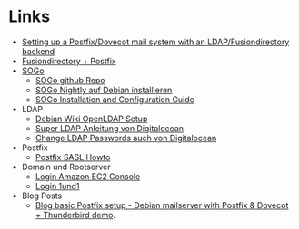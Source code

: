 # Links

- [Setting up a Postfix/Dovecot mail system with an LDAP/Fusiondirectory backend][blog-postfix-dovecot-fusiondirectory]
- [Fusiondirectory + Postfix][blog-postfix-fusiondirectory]
- [SOGo][sogo]
    * [SOGo github Repo][sogo-git]
    * [SOGo Nightly auf Debian installieren][sogo-nighly-on-debian]
    * [SOGo Installation and Configuration Guide][sogo-installation]
- LDAP
    * [Debian Wiki OpenLDAP Setup][debian-wiki-openldap-setup]
    * [Super LDAP Anleitung von Digitalocean][digitalocean-ldap]
    * [Change LDAP Passwords auch von Digitalocean][digitalocean-change-pass]
- Postfix
    * [Postfix SASL Howto](http://www.postfix.org/SASL_README.html)
- Domain und Rootserver
    * [Login Amazon EC2 Console][login-amazon]
    * [Login 1und1][login-1und1]
- Blog Posts
    - [Blog basic Postfix setup - Debian mailserver with Postfix & Dovecot + Thunderbird demo](https://www.youtube.com/watch?v=WCo7dwtgprg).



[apache2]: http://httpd.apache.org/
[blog-postfix-dovecot-fusiondirectory]: https://www.theo-andreou.org/?p=1568#comments
[blog-postfix-fusiondirectory]: https://thson.de/2017/03/26/kurzreport-fusiondirectory-postfix-mailingliste/
[certbot-installation]: https://certbot.eff.org/#debiantesting-apache
[certbot]: https://certbot.eff.org
[Cyrus-konfiguration]: https://cyrusimap.org/imap/concepts/deployment.html
[CyrusIMAP]: https://cyrusimap.org/
[debian-wiki-openldap-setup]: https://wiki.debian.org/LDAP/OpenLDAPSetup
[digitalocean-ldap]: https://www.digitalocean.com/community/tutorials/how-to-use-ldif-files-to-make-changes-to-an-openldap-system
[digitalocean-change-pass]: https://www.digitalocean.com/community/tutorials/how-to-change-account-passwords-on-an-openldap-server
[letsencrypt]: https://letsencrypt.org/
[login-1und1]: https://account.1und1.de/
[login-amazon]: https://console.aws.amazon.com
[sogo-bugs]: https://sogo.nu/bugs
[sogo-git]: https://github.com/inverse-inc
[sogo-installation]: https://sogo.nu/files/docs/SOGoInstallationGuide.html
[sogo-nighly-on-debian]: https://sogo.nu/nc/support/faq/article/how-to-install-nightly-sogo-versions-on-debian.html
[sogo]: https://sogo.nu
